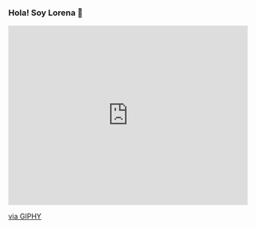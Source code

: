 ### Hola! Soy Lorena 👋



<!--
**Lore4444/Lore4444** is a ✨ _special_ ✨ repository because its `README.md` (this file) appears on your GitHub profile.

Here are some ideas to get you started:

- 🔭 I’m currently working on ...
- 🌱 I’m currently learning ...
- 👯 I’m looking to collaborate on ...
- 🤔 I’m looking for help with ...
- 💬 Ask me about ...
- 📫 How to reach me: ...
- 😄 Pronouns: ...
- ⚡ Fun fact: ...
-->
<iframe src="https://giphy.com/embed/TdjQAgDIkRsYm1HUbt" width="480" height="360" frameBorder="0" class="giphy-embed" allowFullScreen></iframe><p><a href="https://giphy.com/gifs/BareTreeMedia-cute-working-panting-TdjQAgDIkRsYm1HUbt">via GIPHY</a></p>


